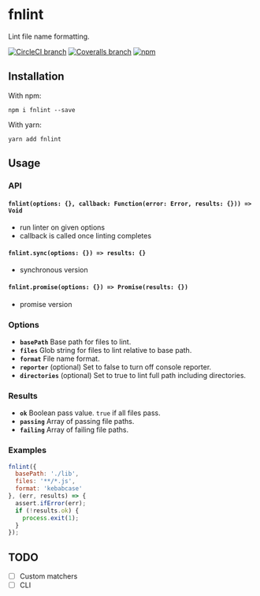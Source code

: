 # fnlint
Lint file name formatting.

[![CircleCI branch](https://img.shields.io/circleci/project/github/usabilla/fnlint/master.svg?style=flat-square)](https://circleci.com/gh/usabilla/fnlint/tree/master) [![Coveralls branch](https://img.shields.io/coveralls/usabilla/fnlint/master.svg?style=flat-square)](https://coveralls.io/github/usabilla/fnlint?branch=master) [![npm](https://img.shields.io/npm/v/fnlint.svg?style=flat-square)](https://www.npmjs.com/package/fnlint)

## Installation

With npm:

```
npm i fnlint --save
```

With yarn:

```
yarn add fnlint 
```

## Usage

### API

#### `fnlint(options: {}, callback: Function(error: Error, results: {})) => Void`
- run linter on given options
- callback is called once linting completes

#### `fnlint.sync(options: {}) => results: {}`
- synchronous version

#### `fnlint.promise(options: {}) => Promise(results: {})`
- promise version

### Options

- **`basePath`** Base path for files to lint.
- **`files`** Glob string for files to lint relative to base path.
- **`format`** File name format.
- **`reporter`** (optional) Set to false to turn off console reporter.
- **`directories`** (optional) Set to true to lint full path including directories.

### Results

- **`ok`** Boolean pass value. `true` if all files pass. 
- **`passing`** Array of passing file paths. 
- **`failing`** Array of failing file paths.

### Examples

```js
fnlint({
  basePath: './lib',
  files: '**/*.js',
  format: 'kebabcase'
}, (err, results) => {
  assert.ifError(err);
  if (!results.ok) {
    process.exit(1);
  }
});
````


## TODO
- [ ] Custom matchers
- [ ] CLI
